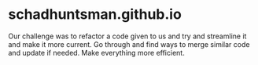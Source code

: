 # schadhuntsman.github.io
 
Our challenge was to refactor a code given to us and try and streamline it and make it more current. Go through and find ways to merge similar code and update if needed. Make everything more efficient.
